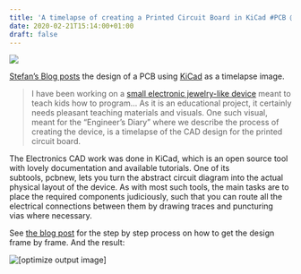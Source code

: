 ```yaml
---
title: 'A timelapse of creating a Printed Circuit Board in KiCad #PCB @KiCad'
date: 2020-02-21T15:14:00+01:00
draft: false
---
```


![](https://cdn-blog.adafruit.com/uploads/2020/02/ezgif-6-dd00f2d62cec.gif)

[Stefan’s Blog posts](https://blog.krastanov.org/2020/02/17/pcb-layout-timelapse/) the design of a PCB using [KiCad](https://kicad-pcb.org/) as a timelapse image.

> I have been working on a [small electronic jewelry-like device](https://spinwearables.com/) meant to teach kids how to program… As it is an educational project, it certainly needs pleasant teaching materials and visuals. One such visual, meant for the “Engineer’s Diary” where we describe the process of creating the device, is a timelapse of the CAD design for the printed circuit board.

The Electronics CAD work was done in KiCad, which is an open source tool with lovely documentation and available tutorials. One of its subtools, pcbnew, lets you turn the abstract circuit diagram into the actual physical layout of the device. As with most such tools, the main tasks are to place the required components judiciously, such that you can route all the electrical connections between them by drawing traces and puncturing vias where necessary.

See [the blog post](https://blog.krastanov.org/2020/02/17/pcb-layout-timelapse/) for the step by step process on how to get the design frame by frame. And the result:

![[optimize output image]](https://im6.ezgif.com/tmp/ezgif-6-f6b07c87aaf2.gif)